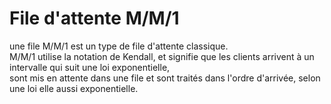 # File d'attente M/M/1 
une file M/M/1 est un type de file d'attente classique.        
M/M/1 utilise la notation de Kendall, et signifie que les clients arrivent à un intervalle qui suit une loi exponentielle,      
sont mis en attente dans une file et sont traités dans l'ordre d'arrivée, selon une loi elle aussi exponentielle.    
